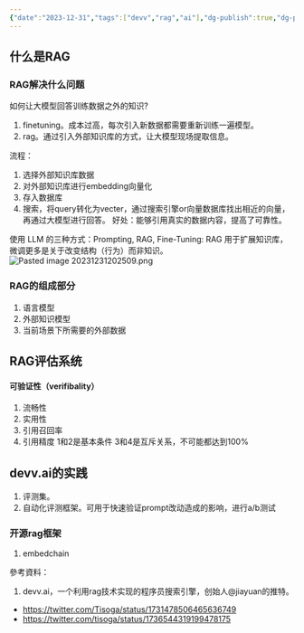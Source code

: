 ```yaml
---
{"date":"2023-12-31","tags":["devv","rag","ai"],"dg-publish":true,"dg-path":"RAG技术.md","permalink":"/RAG技术/","dgPassFrontmatter":true,"noteIcon":"1","created":"2023-12-31T13:56:42.495+08:00","updated":"2024-01-01T13:13:50.112+08:00"}
---
```


## 什么是RAG
### RAG解决什么问题
如何让大模型回答训练数据之外的知识?
1. finetuning。成本过高，每次引入新数据都需要重新训练一遍模型。
2. rag。通过引入外部知识库的方式，让大模型现场提取信息。

流程：
1. 选择外部知识库数据
2. 对外部知识库进行embedding向量化
3. 存入数据库
4. 搜索，将query转化为vecter，通过搜索引擎or向量数据库找出相近的向量，再通过大模型进行回答。
好处：能够引用真实的数据内容，提高了可靠性。



使用 LLM 的三种方式：Prompting, RAG, Fine-Tuning: RAG 用于扩展知识库，微调更多是关于改变结构（行为）而非知识。
![Pasted image 20231231202509.png](/img/user/publish/attachments/Pasted%20image%2020231231202509.png)


### RAG的组成部分
1. 语言模型
2. 外部知识模型
3. 当前场景下所需要的外部数据

## RAG评估系统
#### 可验证性（verifibality）
1. 流畅性
2. 实用性
3. 引用召回率
4. 引用精度
1和2是基本条件
3和4是互斥关系，不可能都达到100%




## devv.ai的实践
1. 评测集。
2. 自动化评测框架。可用于快速验证prompt改动造成的影响，进行a/b测试

### 开源rag框架
1. embedchain



參考資料：
1. devv.ai，一个利用rag技术实现的程序员搜索引擎，创始人@jiayuan的推特。
 * https://twitter.com/Tisoga/status/1731478506465636749
 * https://twitter.com/tisoga/status/1736544319199478175
